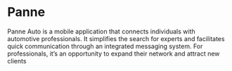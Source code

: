 # Panne
Panne Auto is a mobile application that connects individuals with automotive professionals. It simplifies the search for experts and facilitates quick communication through an integrated messaging system. For professionals, it’s an opportunity to expand their network and attract new clients
